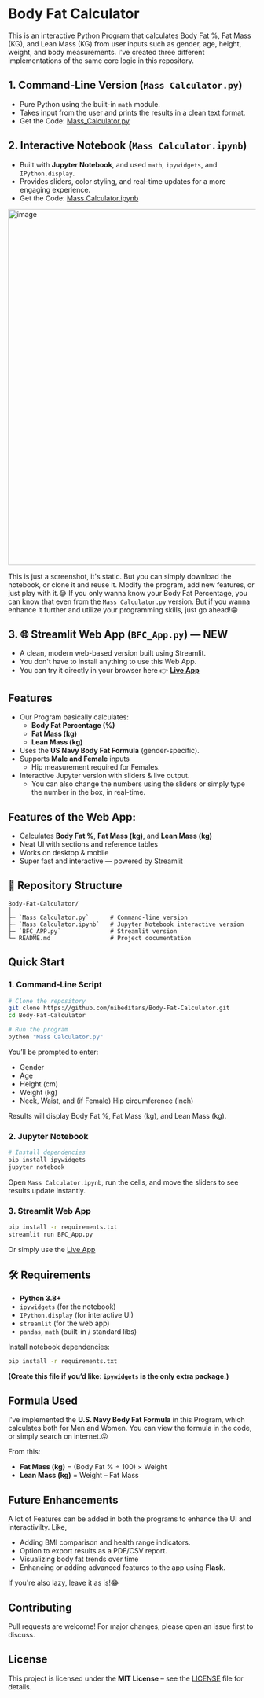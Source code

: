 # Body Fat Calculator

This is an interactive Python Program that calculates Body Fat %, Fat Mass (KG), and Lean Mass (KG) from user inputs such as gender, age, height, weight, and body measurements. I've created three different implementations of the same core logic in this repository.

## 1. **Command-Line Version (`Mass Calculator.py`)**

   * Pure Python using the built-in `math` module.
   * Takes input from the user and prints the results in a clean text format.
   * Get the Code: [Mass_Calculator.py](https://github.com/nibeditans/Body-Fat-Calculator/blob/main/Mass_Calculator.py)

## 2. **Interactive Notebook (`Mass Calculator.ipynb`)**

   * Built with **Jupyter Notebook**, and used `math`, `ipywidgets`, and `IPython.display`.
   * Provides sliders, color styling, and real-time updates for a more engaging experience.
   * Get the Code: [Mass Calculator.ipynb](https://github.com/nibeditans/Body-Fat-Calculator/blob/main/Mass%20Calculator.ipynb)

<img width="1749" height="725" alt="image" src="https://github.com/user-attachments/assets/ba99b6c2-133d-4233-92c3-6496d70d7835" />

This is just a screenshot, it's static. But you can simply download the notebook, or clone it and reuse it. Modify the program, add new features, or just play with it.😂 If you only wanna know your Body Fat Percentage, you can know that even from the `Mass Calculator.py` version. But if you wanna enhance it further and utilize your programming skills, just go ahead!😁

## 3. 🌐 **Streamlit Web App (`BFC_App.py`) — NEW**

- A clean, modern web-based version built using Streamlit.
- You don't have to install anything to use this Web App.
- You can try it directly in your browser here 👉 **[Live App](https://masscalculator.streamlit.app/)**

## Features

* Our Program basically calculates:
  * **Body Fat Percentage (%)**
  * **Fat Mass (kg)**
  * **Lean Mass (kg)**
* Uses the **US Navy Body Fat Formula** (gender-specific).
* Supports **Male and Female** inputs
  * Hip measurement required for Females.
* Interactive Jupyter version with sliders & live output.
  * You can also change the numbers using the sliders or simply type the number in the box, in real-time. 

## Features of the Web App:

* Calculates **Body Fat %**, **Fat Mass (kg)**, and **Lean Mass (kg)**
* Neat UI with sections and reference tables
* Works on desktop & mobile
* Super fast and interactive — powered by Streamlit


## 📂 Repository Structure

```
Body-Fat-Calculator/
│
├─ `Mass Calculator.py`      # Command-line version
├─ `Mass Calculator.ipynb`   # Jupyter Notebook interactive version
├─ `BFC_APP.py`              # Streamlit version
└─ README.md                 # Project documentation
```


## Quick Start

### 1️. Command-Line Script

```bash
# Clone the repository
git clone https://github.com/nibeditans/Body-Fat-Calculator.git
cd Body-Fat-Calculator

# Run the program
python "Mass Calculator.py"
```

You’ll be prompted to enter:

* Gender
* Age
* Height (cm)
* Weight (kg)
* Neck, Waist, and (if Female) Hip circumference (inch)

Results will display Body Fat %, Fat Mass (kg), and Lean Mass (kg).


### 2️. Jupyter Notebook

```bash
# Install dependencies
pip install ipywidgets
jupyter notebook
```

Open `Mass Calculator.ipynb`, run the cells, and move the sliders to see results update instantly. 


### 3️. Streamlit Web App

```bash
pip install -r requirements.txt
streamlit run BFC_App.py
```
Or simply use the [Live App](https://masscalculator.streamlit.app/)

## 🛠️ Requirements

* **Python 3.8+**
* `ipywidgets` (for the notebook)
* `IPython.display` (for interactive UI)
* `streamlit` (for the web app)
* `pandas`, `math` (built-in / standard libs)

Install notebook dependencies:

```bash
pip install -r requirements.txt
```

**(Create this file if you’d like: `ipywidgets` is the only extra package.)**


## Formula Used

I've implemented the **U.S. Navy Body Fat Formula** in this Program, which calculates both for Men and Women. You can view the formula in the code, or simply search on internet.😛

From this:

* **Fat Mass (kg)** = (Body Fat % ÷ 100) × Weight
* **Lean Mass (kg)** = Weight – Fat Mass


## Future Enhancements

A lot of Features can be added in both the programs to enhance the UI and interactivilty. Like, 
* Adding BMI comparison and health range indicators.
* Option to export results as a PDF/CSV report.
* Visualizing body fat trends over time
* Enhancing or adding advanced features to the app using **Flask**.

If you're also lazy, leave it as is!😂


## Contributing

Pull requests are welcome! For major changes, please open an issue first to discuss.

## License

This project is licensed under the **MIT License** – see the [LICENSE](LICENSE) file for details.
